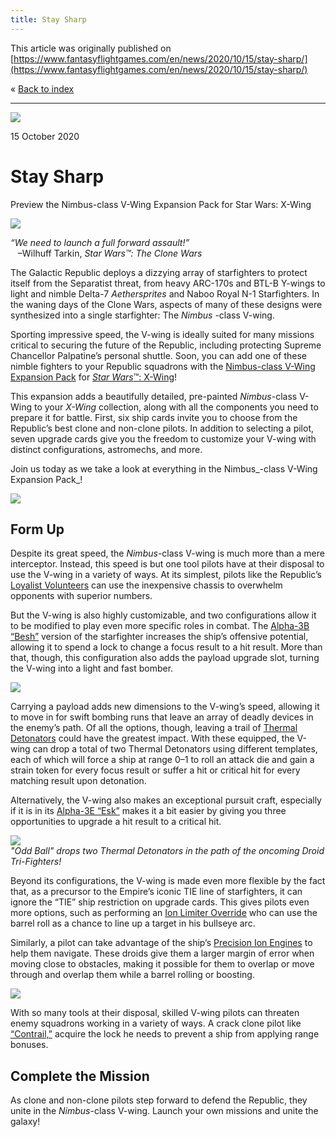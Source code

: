 ```yaml
---
title: Stay Sharp
---
```


This article was originally published on [https://www.fantasyflightgames.com/en/news/2020/10/15/stay-sharp/](https://www.fantasyflightgames.com/en/news/2020/10/15/stay-sharp/)

&laquo; [Back to index](../index.md)

---

![](58de6890cd909d54303cdfbb136b8db4.jpg)

15 October 2020

Stay Sharp
==========

Preview the Nimbus-class V-Wing Expansion Pack for Star Wars: X-Wing

![](6b128350465578759338e1afe5bf8075.png)

_“We need to launch a full forward assault!”_  
   –Wilhuff Tarkin, _Star Wars™: The Clone Wars_

The Galactic Republic deploys a dizzying array of starfighters to protect itself from the Separatist threat, from heavy ARC-170s and BTL-B Y-wings to light and nimble Delta-7 _Aethersprites_ and Naboo Royal N-1 Starfighters. In the waning days of the Clone Wars, aspects of many of these designs were synthesized into a single starfighter: The _Nimbus_ \-class V-wing.

Sporting impressive speed, the V-wing is ideally suited for many missions critical to securing the future of the Republic, including protecting Supreme Chancellor Palpatine’s personal shuttle. Soon, you can add one of these nimble fighters to your Republic squadrons with the [Nimbus-class V-Wing Expansion Pack](https://www.fantasyflightgames.com/en/products/x-wing-second-edition/products/nimbus-class-v-wing-expansion-pack/) for [_Star Wars_™: X-Wing](https://www.fantasyflightgames.com/en/products/x-wing-second-edition/)!

This expansion adds a beautifully detailed, pre-painted _Nimbus_\-class V-Wing to your _X-Wing_ collection, along with all the components you need to prepare it for battle. First, six ship cards invite you to choose from the Republic’s best clone and non-clone pilots. In addition to selecting a pilot, seven upgrade cards give you the freedom to customize your V-wing with distinct configurations, astromechs, and more.

Join us today as we take a look at everything in the Nimbus_\-class V-Wing Expansion Pack_!

![](b0e180ae90d047b0de162b62de595e06.png)

Form Up
-------

Despite its great speed, the _Nimbus_\-class V-wing is much more than a mere interceptor. Instead, this speed is but one tool pilots have at their disposal to use the V-wing in a variety of ways. At its simplest, pilots like the Republic’s [Loyalist Volunteers](a093c81c919f61c4258ef1d180261bde.png) can use the inexpensive chassis to overwhelm opponents with superior numbers.

But the V-wing is also highly customizable, and two configurations allow it to be modified to play even more specific roles in combat. The [Alpha-3B “Besh”](30c052d2b1a948a32fb083a749787be0.png) version of the starfighter increases the ship’s offensive potential, allowing it to spend a lock to change a focus result to a hit result. More than that, though, this configuration also adds the payload upgrade slot, turning the V-wing into a light and fast bomber.

![](e42822b9945ac2e8f1447414fdb4c178.png)

Carrying a payload adds new dimensions to the V-wing’s speed, allowing it to move in for swift bombing runs that leave an array of deadly devices in the enemy’s path. Of all the options, though, leaving a trail of [Thermal Detonators](67af292cfa650e8900316b14027c6c90.png) could have the greatest impact. With these equipped, the V-wing can drop a total of two Thermal Detonators using different templates, each of which will force a ship at range 0–1 to roll an attack die and gain a strain token for every focus result or suffer a hit or critical hit for every matching result upon detonation.

Alternatively, the V-wing also makes an exceptional pursuit craft, especially if it is in its [Alpha-3E “Esk”](7e5b3bd4c52add1ae2cc264d39827b54.png) makes it a bit easier by giving you three opportunities to upgrade a hit result to a critical hit.

![](81e8a19ff522f66a47dfb8b610e85952.jpg)  
_"Odd Ball" drops two Thermal Detonators in the path of the oncoming Droid Tri-Fighters!_

Beyond its configurations, the V-wing is made even more flexible by the fact that, as a precursor to the Empire’s iconic TIE line of starfighters, it can ignore the “TIE” ship restriction on upgrade cards. This gives pilots even more options, such as performing an [Ion Limiter Override](4602cddf57c0e2135ef51a2d69bbf669.png) who can use the barrel roll as a chance to line up a target in his bullseye arc.

Similarly, a pilot can take advantage of the ship’s [Precision Ion Engines](44c41e3b49357ec50dda9bba5b66fa36.png) to help them navigate. These droids give them a larger margin of error when moving close to obstacles, making it possible for them to overlap or move through and overlap them while a barrel rolling or boosting.

![](47d965b7d38db63e68ddee0433a41e52.png)

With so many tools at their disposal, skilled V-wing pilots can threaten enemy squadrons working in a variety of ways. A crack clone pilot like [“Contrail,”](95143ce6e8b91695f8710de66c0e1c56.png) acquire the lock he needs to prevent a ship from applying range bonuses.

Complete the Mission
--------------------

As clone and non-clone pilots step forward to defend the Republic, they unite in the _Nimbus_\-class V-wing. Launch your own missions and unite the galaxy!

[](http://community.fantasyflightgames.com/index.php?/forum/222-x-wing/)